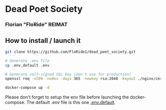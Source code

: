 # Dead Poet Society

### Florian "FloRide" REIMAT

## How to install / launch it

```sh
git clone https://github.com/FloRide1/dead_poet_society.git

# Generate .env file
cp .env.default .env

# Generate self-signed SSL key (don't use for production)
openssl req -x509 -nodes -days 365 -newkey rsa:2048 -keyout ./nginx/cert/nginx.priv.pem -out ./nginx/cert/nginx.pub.pem

docker-compose up -d
```

Please don't forget to setup the env file before launching the docker-compose.
The default .env file is this one [.env.default](./.env.default).
